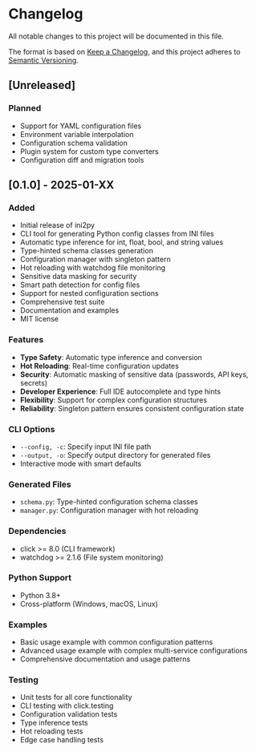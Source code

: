 # Changelog

All notable changes to this project will be documented in this file.

The format is based on [Keep a Changelog](https://keepachangelog.com/en/1.0.0/),
and this project adheres to [Semantic Versioning](https://semver.org/spec/v2.0.0.html).

## [Unreleased]

### Planned
- Support for YAML configuration files
- Environment variable interpolation
- Configuration schema validation
- Plugin system for custom type converters
- Configuration diff and migration tools

## [0.1.0] - 2025-01-XX

### Added
- Initial release of ini2py
- CLI tool for generating Python config classes from INI files
- Automatic type inference for int, float, bool, and string values
- Type-hinted schema classes generation
- Configuration manager with singleton pattern
- Hot reloading with watchdog file monitoring
- Sensitive data masking for security
- Smart path detection for config files
- Support for nested configuration sections
- Comprehensive test suite
- Documentation and examples
- MIT license

### Features
- **Type Safety**: Automatic type inference and conversion
- **Hot Reloading**: Real-time configuration updates
- **Security**: Automatic masking of sensitive data (passwords, API keys, secrets)
- **Developer Experience**: Full IDE autocomplete and type hints
- **Flexibility**: Support for complex configuration structures
- **Reliability**: Singleton pattern ensures consistent configuration state

### CLI Options
- `--config, -c`: Specify input INI file path
- `--output, -o`: Specify output directory for generated files
- Interactive mode with smart defaults

### Generated Files
- `schema.py`: Type-hinted configuration schema classes
- `manager.py`: Configuration manager with hot reloading

### Dependencies
- click >= 8.0 (CLI framework)
- watchdog >= 2.1.6 (File system monitoring)

### Python Support
- Python 3.8+
- Cross-platform (Windows, macOS, Linux)

### Examples
- Basic usage example with common configuration patterns
- Advanced usage example with complex multi-service configurations
- Comprehensive documentation and usage patterns

### Testing
- Unit tests for all core functionality
- CLI testing with click.testing
- Configuration validation tests
- Type inference tests
- Hot reloading tests
- Edge case handling tests